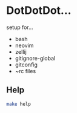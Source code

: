 # DotDotDot...

setup for...

 * bash
 * neovim
 * zellij
 * gitignore-global
 * gitconfig
 * ~rc files

## Help

```sh
make help
```

